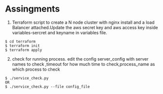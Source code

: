 # Assingments
1. Terraform script to create a N node cluster with nginx install and a load Balancer attached.Update the aws secret key and aws access key inside variables-sercret and keyname in variables  file.

```
$ cd terraform
$ terraform init
$ terraform apply
```
2. check for running process.
 edit the config server_config with server names to check ,timeout for how much time to check,process_name as which process to check
 ```
 $ ./service_check.py 
 OR
 $ ./service_check.py --file config_file
 ```
